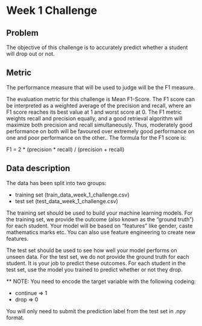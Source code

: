 # Week 1 Challenge

## Problem

The objective of this challenge is to accurately predict whether a student will drop out or not. 

## Metric
The performance measure that will be used to judge will be the F1 measure.

The evaluation metric for this challenge is Mean F1-Score. The F1 score can be interpreted as a weighted average of the precision and recall, where an F1 score reaches its best value at 1 and worst score at 0. The F1 metric weights recall and precision equally, and a good retrieval algorithm will maximize both precision and recall simultaneously. Thus, moderately good performance on both will be favoured over extremely good performance on one and poor performance on the other.. The formula for the F1 score is:

F1 = 2 * (precision * recall) / (precision + recall)

## Data description
The data has been split into two groups:

- training set (train_data_week_1_challenge.csv)
- test set (test_data_week_1_challenge.csv)

The training set should be used to build your machine learning models. For the training set, we provide the outcome (also known as the “ground truth”) for each student. Your model will be based on “features” like gender, caste   mathematics marks etc. You can also use feature engineering to create new features.

The test set should be used to see how well your model performs on unseen data. For the test set, we do not provide the ground truth for each student. It is your job to predict these outcomes. For each student in the test set, use the model you trained to predict whether or not they drop.

** NOTE: You need to encode the target variable with the following codeing:
- continue => 1
- drop     => 0

You will only need to submit the prediction label from the test set in .npy format.

